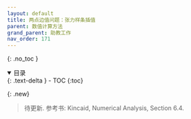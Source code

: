 ```yaml
---
layout: default
title: 两点边值问题：张力样条插值
parent: 数值计算方法
grand_parent: 助教工作
nav_order: 171
---
```


{: .no_toc }

<details open markdown="block">
  <summary>
    目录
  </summary>
  {: .text-delta }
- TOC
{:toc}
</details>

{: .new}
> 待更新. 参考书: Kincaid, Numerical Analysis, Section 6.4.
